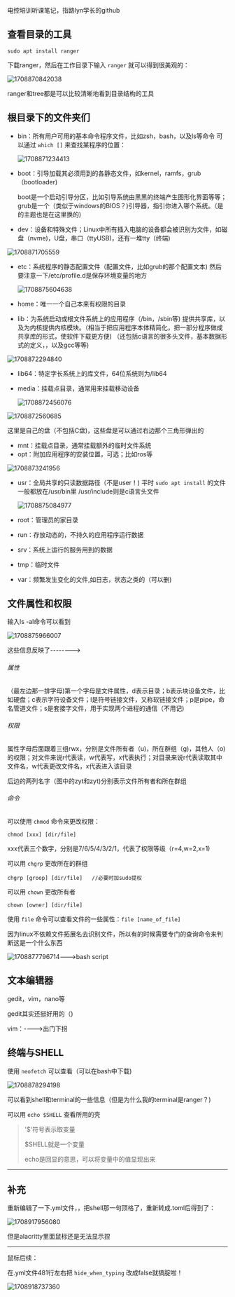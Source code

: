 电控培训听课笔记，指路lyn学长的github

## 查看目录的工具

```
sudo apt install ranger
```

下载ranger，然后在工作目录下输入 `ranger` 就可以得到很美观的：

![1708870842038](image/ubuntu听课笔记/1708870842038.png)

ranger和tree都是可以比较清晰地看到目录结构的工具

## 根目录下的文件夹们

* bin：所有用户可用的基本命令程序文件，比如zsh，bash，以及ls等命令
  可以通过 `which []` 来查找某程序的位置：

  ![1708871234413](image/ubuntu听课笔记/1708871234413.png)
* boot：引导加载其必须用到的各静态文件，如kernel，ramfs，grub（bootloader)

  boot是一个启动引导分区，比如引导系统由黑黑的终端产生图形化界面等等；grub是一个（类似于windows的BIOS？)引导器，指引你进入哪个系统。（是的主题也是在这里换的)
* dev：设备和特殊文件；Linux中所有插入电脑的设备都会被识别为文件，如磁盘（nvme)，U盘，串口（ttyUSB)，还有一堆tty（终端)

![1708871705559](image/ubuntu听课笔记/1708871705559.png)

* etc：系统程序的静态配置文件（配置文件，比如grub的那个配置文本)
  然后要注意一下/etc/profile.d是保存环境变量的地方

  ![1708875604638](image/ubuntu听课笔记/1708875604638.png)
* home：唯一一个自己本来有权限的目录
* lib：为系统启动或根文件系统上的应用程序（/bin，/sbin等) 提供共享库，以及为内核提供内核模块。（相当于把应用程序本体精简化，把一部分程序做成共享库的形式，使软件下载更方便)
  （还包括c语言的很多头文件，基本数据形式的定义，，以及gcc等等)

![1708872294840](image/ubuntu听课笔记/1708872294840.png)

* lib64：特定字长系统上的库文件，64位系统则为/lib64
* media：挂载点目录，通常用来挂载移动设备

  ![1708872456076](image/ubuntu听课笔记/1708872456076.png)

![1708872560685](image/ubuntu听课笔记/1708872560685.png)

这里是自己的盘（不包括C盘)，这些盘是可以通过右边那个三角形弹出的

* mnt：挂载点目录，通常挂载额外的临时文件系统
* opt：附加应用程序的安装位置，可选；比如ros等

![1708873241956](image/ubuntu听课笔记/1708873241956.png)

* usr：全局共享的只读数据路径（不是user！)
  平时 `sudo apt install` 的文件一般都放在/usr/bin里
  /usr/include则是c语言头文件

  ![1708875084977](image/ubuntu听课笔记/1708875084977.png)
* root：管理员的家目录
* run：存放动态的，不持久的应用程序运行数据
* srv：系统上运行的服务用到的数据
* tmp：临时文件
* var：频繁发生变化的文件,如日志，状态之类的（可以删)

## 文件属性和权限

输入ls -al命令可以看到

![1708875966007](image/ubuntu听课笔记/1708875966007.png)

这些信息反映了-------->

###### 属性

（最左边那一排字母)第一个字母是文件属性，d表示目录；b表示块设备文件，比如硬盘；c表示字符设备文件；l是符号链接文件，又称软链接文件；p是pipe，命名管道文件；s是套接字文件，用于实现两个进程的通信（不用记)

###### 权限

属性字母后面跟着三组rwx，分别是文件所有者（u)，所在群组（g)，其他人（o)的权限；对文件来说r代表读，w代表写，x代表执行；对目录来说r代表读取其中文件名，w代表更改文件名，x代表进入该目录

后边的两列名字（图中的zyt和zyt)分别表示文件所有者和所在群组

###### 命令

可以使用 `chmod` 命令来更改权限：

```
chmod [xxx] [dir/file]
```

xxx代表三个数字，分别是7/6/5/4/3/2/1，代表了权限等级（r=4,w=2,x=1)

可以用 `chgrp` 更改所在的群组

```
chgrp [groop] [dir/file]   //必要时加sudo提权
```

可以用 `chown` 更改所有者

```
chown [owner] [dir/file]
```


使用 `file` 命令可以查看文件的一些属性：`file [name_of_file]`

因为linux不依赖文件拓展名去识别文件，所以有的时候需要专门的查询命令来判断这是一个什么东西

![1708877796714](image/ubuntu听课笔记/1708877796714.png)--->bash script


## 文本编辑器

gedit，vim，nano等

gedit其实还挺好用的（)

vim：---->出门下拐



## 终端与SHELL

使用 `neofetch` 可以查看（可以在bash中下载)

![1708878294198](image/ubuntu听课笔记/1708878294198.png)

可以看到shell和terminal的一些信息（但是为什么我的terminal是ranger？)

可以用 `echo $SHELL` 查看所用的壳

> '$'符号表示取变量
>
> $SHELL就是一个变量
>
> echo是回显的意思，可以将变量中的值显现出来

---



## 补充

重新编辑了一下.yml文件，，把shell那一句顶格了，重新转成.toml后得到了：

![1708917956080](image/ubuntu听课笔记/1708917956080.png)

但是alacritty里面鼠标还是无法显示捏

---



鼠标后续：

在.yml文件481行左右把 `hide_when_typing` 改成false就搞腚啦！

![1708918737360](image/ubuntu听课笔记/1708918737360.png)
